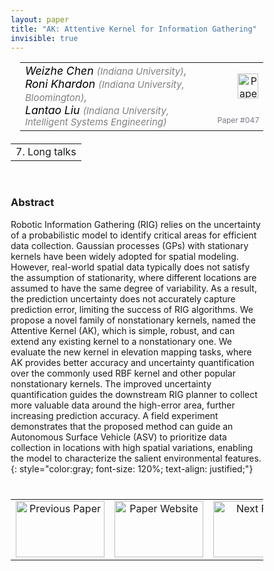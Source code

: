 ```yaml
---
layout: paper
title: "AK: Attentive Kernel for Information Gathering"
invisible: true
---
```

<head>
<style>
* {
  box-sizing: border-box;
}

#myInput {
  background-position: 10px 10px;
  background-repeat: no-repeat;
  width: 100%;
  font-size: 100%;
  padding: 12px 20px 12px 40px;
  border: 1px solid #ddd;
  margin-bottom: 12px;
}

#myTable, #myTableA {
  border-collapse: collapse;
  width: 100%;
  border: 1px solid #ddd;
  font-size: 100%;
}

#myTable th, #myTable td, #myTableA th, #myTableA td {
  text-align: left;
  padding: 12px;
}

#myTable tr, #myTableA tr {
  border-bottom: 1px solid #ddd;
}

#myTable tr.header, #myTable tr:hover, #myTableA tr.header, #myTableA tr:hover {
  background-color: #f1f1f1;
}


#eventcounter1 a {
    font-size: 12px;
    color: #ffffff;
    display: block;
}

#eventcounter1 a:hover {
    text-decoration: none;
}

#eventcounter2 a {
    font-size: 12px;
    color: #ffffff;
    display: block;
}

#eventcounter2 a:hover {
    text-decoration: none;
}

</style>
</head>

<table width = "95%" style="padding-left: 15px; margin-left: auto; margin-right: 10px;">
<tr><td style = "vertical-align: top; padding-right: 25px;" rowspan="2">
<span style="color:black; font-size: 110%;"><i>
Weizhe Chen <span style="color:gray; font-size: 85%">(Indiana University)</span><span style="color:gray; font-size: 100%">,</span><br>
Roni Khardon <span style="color:gray; font-size: 85%">(Indiana University, Bloomington)</span><span style="color:gray; font-size: 100%">,</span><br>
Lantao Liu <span style="color:gray; font-size: 85%">(Indiana University, Intelligent Systems Engineering)</span>
</i></span>
</td>

<td style="text-align: right;"><a href="http://www.roboticsproceedings.org/rss18/p047.pdf"><img src="{{ site.baseurl }}/images/paper_link.png" alt="Paper Website" width = "33"  height = "40"/></a><br></td>
</tr>
<tr>
<td style="color:#777789; text-align:right; font-size: 75%; margin-right:10px;">Paper&nbsp;#047</td>
</tr>
</table>

<table width="80%" style="margin-top: 20px; margin-left: auto; margin-right: auto;">
  <tr>
    <td style="text-align:center;">7. Long talks</td>
  </tr>
</table>
<br>


### Abstract
Robotic Information Gathering (RIG) relies on the uncertainty of a probabilistic model to identify critical areas for efficient data collection. Gaussian processes (GPs) with stationary kernels have been widely adopted for spatial modeling. However, real-world spatial data typically does not satisfy the assumption of stationarity, where different locations are assumed to have the same degree of variability. As a result, the prediction uncertainty does not accurately capture prediction error, limiting the success of RIG algorithms. We propose a novel family of nonstationary kernels, named the Attentive Kernel (AK), which is simple, robust, and can extend any existing kernel to a nonstationary one. We evaluate the new kernel in elevation mapping tasks, where AK provides better accuracy and uncertainty quantification over the commonly used RBF kernel and other popular nonstationary kernels. The improved uncertainty quantification guides the downstream RIG planner to collect more valuable data around the high-error area, further increasing prediction accuracy. A field experiment demonstrates that the proposed method can guide an Autonomous Surface Vehicle (ASV) to prioritize data collection in locations with high spatial variations, enabling the model to characterize the salient environmental features.
{: style="color:gray; font-size: 120%; text-align: justified;"}


<table width="100%" style="margin-top:40px;">
<tr>
    <td style="width: 30%; text-align: center;"><a href="{{ site.baseurl }}/program/papers/046/">
<img src="{{ site.baseurl }}/images/previous_paper_icon.png"
       alt="Previous Paper" width = "142"  height = "90"/> 
</a> </td>
<td style="text-align: center;"><a href="{{ site.baseurl }}/program/papers">
<img src="{{ site.baseurl }}/images/overview_icon.png"
       alt="Paper Website" width = "142"  height = "90"/> 
</a> </td>
    <td style="width: 30%; text-align: center;"><a href="{{ site.baseurl }}/program/papers/048/">
    <img src="{{ site.baseurl }}/images/next_paper_icon.png"
        alt="Next Paper" width = "142"  height = "90"/>
    </a></td>
</tr>
</table>
